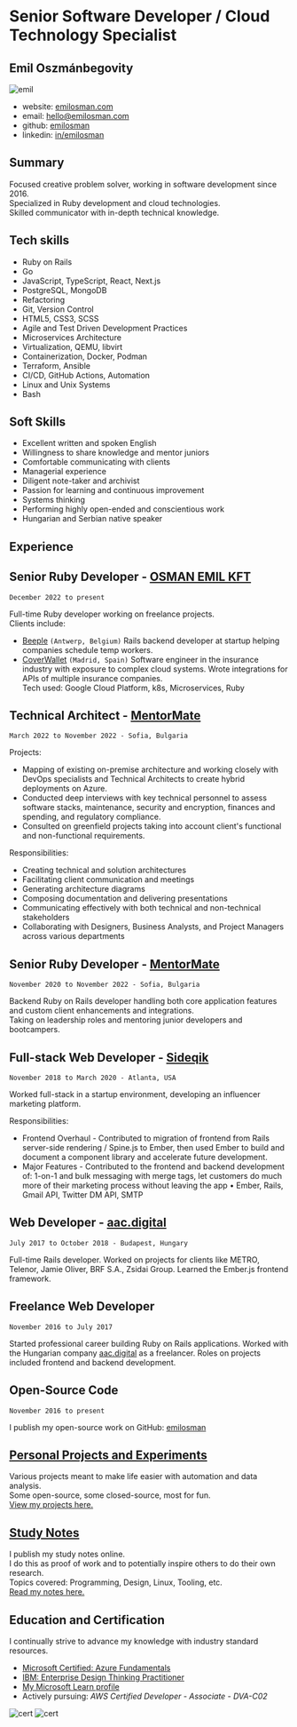 # Senior Software Developer / Cloud Technology Specialist
## __Emil Oszmánbegovity__
![emil](/assets/profile.jpg)

- website: [emilosman.com](https://emilosman.com)
- email: [hello@emilosman.com](mailto:hello@emilosman.com)
- github: [emilosman](https://github.com/emilosman)
- linkedin: [in/emilosman](https://www.linkedin.com/in/emilosman/)

## Summary
Focused creative problem solver, working in software development since 2016.  
Specialized in Ruby development and cloud technologies.  
Skilled communicator with in-depth technical knowledge.

## Tech skills
- Ruby on Rails
- Go
- JavaScript, TypeScript, React, Next.js
- PostgreSQL, MongoDB
- Refactoring
- Git, Version Control
- HTML5, CSS3, SCSS
- Agile and Test Driven Development Practices
- Microservices Architecture
- Virtualization, QEMU, libvirt
- Containerization, Docker, Podman
- Terraform, Ansible
- CI/CD, GitHub Actions, Automation
- Linux and Unix Systems
- Bash

## Soft Skills
- Excellent written and spoken English
- Willingness to share knowledge and mentor juniors
- Comfortable communicating with clients
- Managerial experience
- Diligent note-taker and archivist
- Passion for learning and continuous improvement
- Systems thinking
- Performing highly open-ended and conscientious work
- Hungarian and Serbian native speaker

## __Experience__

## Senior Ruby Developer - [OSMAN EMIL KFT](https://emilosman.com)
`December 2022 to present`

Full-time Ruby developer working on freelance projects.  
Clients include:

- [Beeple](https://www.beeple.eu/) `(Antwerp, Belgium)`
  Rails backend developer at startup helping companies schedule temp workers.
- [CoverWallet](https://www.coverwallet.com/) `(Madrid, Spain)`
  Software engineer in the insurance industry with exposure to complex cloud systems.
  Wrote integrations for APIs of multiple insurance companies.  
  Tech used: Google Cloud Platform, k8s, Microservices, Ruby

## Technical Architect - [MentorMate](https://mentormate.com/)
`March 2022 to November 2022 - Sofia, Bulgaria`

Projects:

- Mapping of existing on-premise architecture and working closely with DevOps specialists and Technical Architects to create hybrid deployments on Azure.
- Conducted deep interviews with key technical personnel to assess software stacks, maintenance, security and encryption, finances and spending, and regulatory compliance.
- Consulted on greenfield projects taking into account client's functional and non-functional requirements.

Responsibilities:

- Creating technical and solution architectures
- Facilitating client communication and meetings
- Generating architecture diagrams
- Composing documentation and delivering presentations
- Communicating effectively with both technical and non-technical stakeholders
- Collaborating with Designers, Business Analysts, and Project Managers across various departments

## Senior Ruby Developer - [MentorMate](https://mentormate.com/)
`November 2020 to November 2022 - Sofia, Bulgaria`

Backend Ruby on Rails developer handling both core application features and custom client enhancements and integrations.  
Taking on leadership roles and mentoring junior developers and bootcampers.

## Full-stack Web Developer - [Sideqik](https://www.sideqik.com/)
`November 2018 to March 2020 - Atlanta, USA`

Worked full-stack in a startup environment, developing an influencer marketing platform.

Responsibilities:

- Frontend Overhaul - Contributed to migration of frontend from Rails server-side rendering / Spine.js to Ember, then used Ember to build and document a component library and accelerate future development.
- Major Features - Contributed to the frontend and backend development of: 1-on-1 and bulk messaging with merge tags, let customers do much more of their marketing process without leaving the app • Ember, Rails, Gmail API, Twitter DM API, SMTP

## Web Developer - [aac.digital](http://aac.digital/)
`July 2017 to October 2018 - Budapest, Hungary`

Full-time Rails developer. Worked on projects for clients like METRO, Telenor, Jamie Oliver, BRF S.A., Zsidai Group. Learned the Ember.js frontend framework.

## Freelance Web Developer
`November 2016 to July 2017`

Started professional career building Ruby on Rails applications. Worked with the Hungarian company [aac.digital](https://aac.digital/) as a freelancer. Roles on projects included frontend and backend development.

## Open-Source Code
`November 2016 to present`

I publish my open-source work on GitHub: [emilosman](https://www.github.com/emilosman)

## [Personal Projects and Experiments](/personal-projects)
Various projects meant to make life easier with automation and data analysis.  
Some open-source, some closed-source, most for fun.  
[View my projects here.](/personal-projects)

## [Study Notes](/study-notes)
I publish my study notes online.  
I do this as proof of work and to potentially inspire others to do their own research.  
Topics covered: Programming, Design, Linux, Tooling, etc.  
[Read my notes here.](/study-notes)

## Education and Certification
I continually strive to advance my knowledge with industry standard resources.

- [Microsoft Certified: Azure Fundamentals](https://learn.microsoft.com/en-us/users/emilosman/credentials/5b393ffcfcac8312)
- [IBM: Enterprise Design Thinking Practitioner](https://www.credly.com/badges/351edaee-062d-45e6-b948-f798e7c598f4)
- [My Microsoft Learn profile](https://learn.microsoft.com/en-us/users/emilosman/)
- Actively pursuing: _AWS Certified Developer - Associate - DVA-C02_

![cert](assets/az-900.svg)
![cert](assets/ibm-enterprise-thinking.png)
